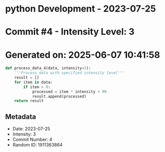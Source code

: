 ﻿# python Development - 2023-07-25
# Commit #4 - Intensity Level: 3
# Generated on: 2025-06-07 10:41:58
```python
def process_data_4(data, intensity=3):
    '''Process data with specified intensity level'''
    result = []
    for item in data:
        if item > 0:
            processed = item * intensity + 99
            result.append(processed)
    return result
```
## Metadata
- Date: 2023-07-25
- Intensity: 3
- Commit Number: 4
- Random ID: 1911363864
